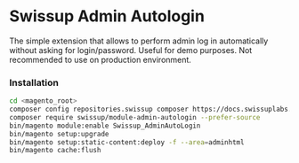 # Swissup Admin Autologin

The simple extension that allows to perform admin log in automatically without asking for login/password. 
Useful for demo purposes. Not recommended to use on production environment.

### Installation

```bash
cd <magento_root>
composer config repositories.swissup composer https://docs.swissuplabs.com/packages/
composer require swissup/module-admin-autologin --prefer-source
bin/magento module:enable Swissup_AdminAutoLogin
bin/magento setup:upgrade
bin/magento setup:static-content:deploy -f --area=adminhtml
bin/magento cache:flush
```
